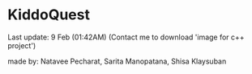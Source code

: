 # KiddoQuest
Last update: 9 Feb (01:42AM)
(Contact me to download 'image for c++ project')





made by: Natavee Pecharat, Sarita Manopatana, Shisa Klaysuban 
